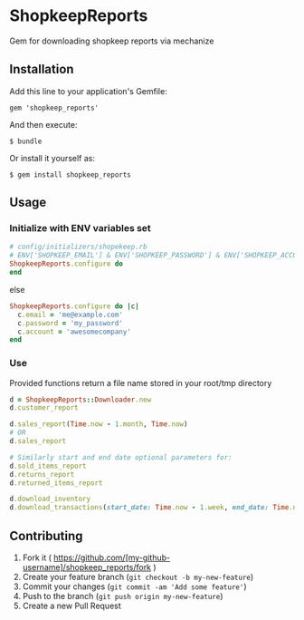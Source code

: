 # ShopkeepReports

Gem for downloading shopkeep reports via mechanize

## Installation

Add this line to your application's Gemfile:

    gem 'shopkeep_reports'

And then execute:

    $ bundle

Or install it yourself as:

    $ gem install shopkeep_reports

## Usage

### Initialize with ENV variables set

```ruby
# config/initializers/shopekeep.rb
# ENV['SHOPKEEP_EMAIL'] & ENV['SHOPKEEP_PASSWORD'] & ENV['SHOPKEEP_ACCOUNT'] should be set
ShopkeepReports.configure do
end
```

else

```ruby
ShopkeepReports.configure do |c|
  c.email = 'me@example.com'
  c.password = 'my_password'
  c.account = 'awesomecompany'
end
```

### Use

Provided functions return a file name stored in your root/tmp directory

```ruby
d = ShopkeepReports::Downloader.new
d.customer_report

d.sales_report(Time.now - 1.month, Time.now)
# OR
d.sales_report

# Similarly start and end date optional parameters for:
d.sold_items_report
d.returns_report
d.returned_items_report

d.download_inventory
d.download_transactions(start_date: Time.now - 1.week, end_date: Time.now, detailed: true, tenders: false)
```

## Contributing

1. Fork it ( https://github.com/[my-github-username]/shopkeep_reports/fork )
2. Create your feature branch (`git checkout -b my-new-feature`)
3. Commit your changes (`git commit -am 'Add some feature'`)
4. Push to the branch (`git push origin my-new-feature`)
5. Create a new Pull Request
